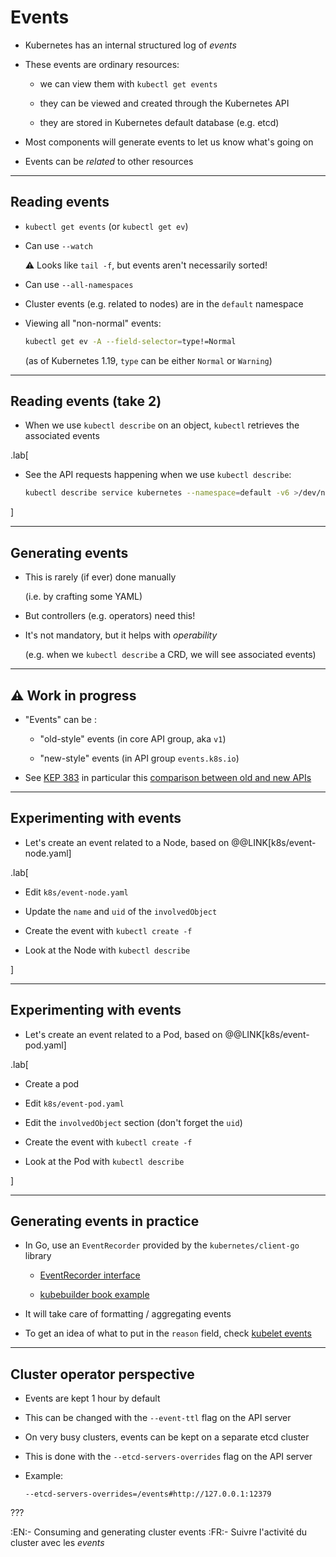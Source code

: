 # Events

- Kubernetes has an internal structured log of *events*

- These events are ordinary resources:

  - we can view them with `kubectl get events`

  - they can be viewed and created through the Kubernetes API

  - they are stored in Kubernetes default database (e.g. etcd)

- Most components will generate events to let us know what's going on

- Events can be *related* to other resources

---

## Reading events

- `kubectl get events` (or `kubectl get ev`)

- Can use `--watch`

  ⚠️ Looks like `tail -f`, but events aren't necessarily sorted!

- Can use `--all-namespaces`

- Cluster events (e.g. related to nodes) are in the `default` namespace

- Viewing all "non-normal" events:
  ```bash
  kubectl get ev -A --field-selector=type!=Normal
  ```

  (as of Kubernetes 1.19, `type` can be either `Normal` or `Warning`)

---

## Reading events (take 2)

- When we use `kubectl describe` on an object, `kubectl` retrieves the associated events

.lab[

- See the API requests happening when we use `kubectl describe`:
  ```bash
  kubectl describe service kubernetes --namespace=default -v6 >/dev/null
  ```

]

---

## Generating events

- This is rarely (if ever) done manually

  (i.e. by crafting some YAML)

- But controllers (e.g. operators) need this!

- It's not mandatory, but it helps with *operability*

  (e.g. when we `kubectl describe` a CRD, we will see associated events)

---

## ⚠️ Work in progress

- "Events" can be :

  - "old-style" events (in core API group, aka `v1`)

  - "new-style" events (in API group `events.k8s.io`)

- See [KEP 383](https://github.com/kubernetes/enhancements/blob/master/keps/sig-instrumentation/383-new-event-api-ga-graduation/README.md) in particular this [comparison between old and new APIs](https://github.com/kubernetes/enhancements/blob/master/keps/sig-instrumentation/383-new-event-api-ga-graduation/README.md#comparison-between-old-and-new-apis)

---

## Experimenting with events

- Let's create an event related to a Node, based on @@LINK[k8s/event-node.yaml]

.lab[

- Edit `k8s/event-node.yaml`

- Update the `name` and `uid` of the `involvedObject`

- Create the event with `kubectl create -f`

- Look at the Node with `kubectl describe`

]

---

## Experimenting with events

- Let's create an event related to a Pod, based on @@LINK[k8s/event-pod.yaml]

.lab[

- Create a pod

- Edit `k8s/event-pod.yaml`

- Edit the `involvedObject` section (don't forget the `uid`)

- Create the event with `kubectl create -f`

- Look at the Pod with `kubectl describe`

]

---

## Generating events in practice

- In Go, use an `EventRecorder` provided by the `kubernetes/client-go` library

  - [EventRecorder interface](https://github.com/kubernetes/client-go/blob/release-1.19/tools/record/event.go#L87)
  
  - [kubebuilder book example](https://book-v1.book.kubebuilder.io/beyond_basics/creating_events.html)

- It will take care of formatting / aggregating events

- To get an idea of what to put in the `reason` field, check [kubelet events](
https://github.com/kubernetes/kubernetes/blob/release-1.19/pkg/kubelet/events/event.go)

---

## Cluster operator perspective

- Events are kept 1 hour by default

- This can be changed with the `--event-ttl` flag on the API server

- On very busy clusters, events can be kept on a separate etcd cluster

- This is done with the `--etcd-servers-overrides` flag on the API server

- Example:
  ```
  --etcd-servers-overrides=/events#http://127.0.0.1:12379
  ```

???

:EN:- Consuming and generating cluster events
:FR:- Suivre l'activité du cluster avec les *events*

